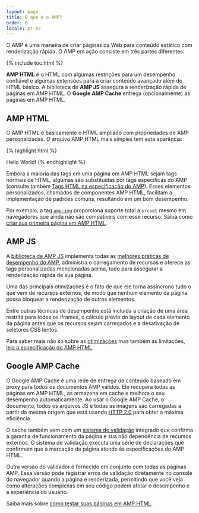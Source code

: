 ```yaml
---
layout: page
title: O que é o AMP?
order: 0
locale: pt-br
---
```

<amp-youtube
    data-videoid="lBTCB7yLs8Y"
    layout="responsive"
    width="480" height="270">
</amp-youtube>

O AMP é uma maneira de criar páginas da Web para conteúdo estático com renderização rápida.
O AMP em ação consiste em três partes diferentes:

{% include toc.html %}

**AMP HTML** é o HTML com algumas restrições para um desempenho confiável
e algumas extensões para a criar conteúdo avançado além do HTML básico.
A biblioteca de **AMP JS** assegura a renderização rápida de páginas em AMP HTML.
O **Google AMP Cache** entrega (opcionalmente) as páginas em AMP HTML.

## AMP HTML

O AMP HTML é basicamente o HTML ampliado com propriedades de AMP personalizadas.
O arquivo AMP HTML mais simples tem esta aparência:

{% highlight html %}
<!doctype html>
<html ⚡>
 <head>
   <meta charset="utf-8">
   <link rel="canonical" href="hello-world.html">
   <meta name="viewport" content="width=device-width,minimum-scale=1,initial-scale=1">
   <style amp-boilerplate>body{-webkit-animation:-amp-start 8s steps(1,end) 0s 1 normal both;-moz-animation:-amp-start 8s steps(1,end) 0s 1 normal both;-ms-animation:-amp-start 8s steps(1,end) 0s 1 normal both;animation:-amp-start 8s steps(1,end) 0s 1 normal both}@-webkit-keyframes -amp-start{from{visibility:hidden}to{visibility:visible}}@-moz-keyframes -amp-start{from{visibility:hidden}to{visibility:visible}}@-ms-keyframes -amp-start{from{visibility:hidden}to{visibility:visible}}@-o-keyframes -amp-start{from{visibility:hidden}to{visibility:visible}}@keyframes -amp-start{from{visibility:hidden}to{visibility:visible}}</style><noscript><style amp-boilerplate>body{-webkit-animation:none;-moz-animation:none;-ms-animation:none;animation:none}</style></noscript>
   <script async src="https://cdn.ampproject.org/v0.js"></script>
 </head>
 <body>Hello World!</body>
</html>
{% endhighlight %}

Embora a maioria das tags em uma página em AMP HTML sejam tags normais de HTML,
algumas são substituídas por tags específicas do AMP (consulte também
[Tags HTML na especificação do AMP](https://github.com/ampproject/amphtml/blob/master/spec/amp-html-format.md)).
Esses elementos personalizados, chamados de componentes AMP HTML,
facilitam a implementação de padrões comuns, resultando em um bom desempenho.

Por exemplo, a tag [`amp-img`](/docs/reference/amp-img.html)
proporciona suporte total a `srcset` mesmo em navegadores que ainda não são compatíveis com esse recurso.
Saiba como [criar sua primeira página em AMP HTML](/docs/get_started/create_page.html).

## AMP JS

A [biblioteca de AMP JS](https://github.com/ampproject/amphtml/tree/master/src) implementa
todas as [melhores práticas de desempenho do AMP](/docs/get_started/technical_overview.html),
administra o carregamento de recursos e oferece as tags personalizadas mencionadas acima,
tudo para assegurar a renderização rápida de sua página.

Uma das principais otimizações é o fato de que ele torna assíncrono tudo o que vem de recursos externos, de modo que nenhum elemento da página possa bloquear a renderização de outros elementos.

Entre outras técnicas de desempenho está incluída a criação de uma área restrita para todos os iframes, o cálculo prévio do layout de cada elemento da página antes que os recursos sejam carregados e a desativação de seletores CSS lentos.

Para saber mais não só sobre as [otimizações](/docs/get_started/technical_overview.html) mas também as limitações, [leia a especificação do AMP HTML](https://github.com/ampproject/amphtml/blob/master/spec/amp-html-format.md).

## Google AMP Cache

O Google AMP Cache é uma rede de entrega de conteúdo baseado em proxy
para todos os documentos AMP válidos.
Ele recupera todas as páginas em AMP HTML, as armazena em cache e melhora o seu desempenho automaticamente.
Ao usar o Google AMP Cache, o documento, todos os arquivos JS e todas as imagens são carregadas
a partir da mesma origem que está usando
[HTTP 2.0](https://http2.github.io/) para obter a máxima eficiência.

O cache também vem com um
[sistema de validação](https://github.com/ampproject/amphtml/tree/master/validator)
 integrado que confirma a garantia de funcionamento da página
e sua não dependência de recursos externos.
O sistema de validação executa uma série de declarações
que confirmam que a marcação da página atende às especificações do AMP HTML.

Outra versão do validador é fornecido em conjunto com todas as páginas AMP. Essa versão pode registrar erros de validação diretamente no console do navegador quando a página é renderizada,
permitindo que você veja como alterações complexas em seu código
podem afetar o desempenho e a experiência do usuário.

Saiba mais sobre [como testar suas páginas em AMP HTML](/docs/guides/validate.html).

